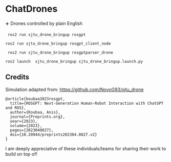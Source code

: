 # ChatDrones
✈️ Drones controlled by plain English

```
 ros2 run sjtu_drone_bringup rosgpt
```

```
ros2 run sjtu_drone_bringup rosgpt_client_node 
```

```
 ros2 run sjtu_drone_bringup rosgptparser_drone 
```

```
ros2 launch  sjtu_drone_bringup sjtu_drone_bringup.launch.py
```


## Credits
Simulation adapted from: https://github.com/NovoG93/sjtu_drone

```
@article{koubaa2023rosgpt,
  title={ROSGPT: Next-Generation Human-Robot Interaction with ChatGPT and ROS},
  author={Koubaa, Anis},
  journal={Preprints.org},
  year={2023},
  volume={2023},
  pages={2023040827},
  doi={10.20944/preprints202304.0827.v2}
}

```
I am deeply appreciative of these individuals/teams for sharing their work to build on top of!
